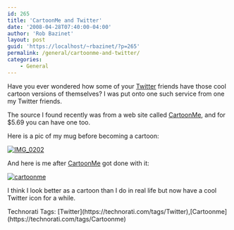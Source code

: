 ```yaml
---
id: 265
title: 'CartoonMe and Twitter'
date: '2008-04-28T07:40:00-04:00'
author: 'Rob Bazinet'
layout: post
guid: 'https://localhost/~rbazinet/?p=265'
permalink: /general/cartoonme-and-twitter/
categories:
    - General
---
```


Have you ever wondered how some of your [Twitter](https://www.twitter.com) friends have those cool cartoon versions of themselves? I was put onto one such service from one my Twitter friends.

The source I found recently was from a web site called [CartoonMe](https://www.cartoonme.com/en/), and for $5.69 you can have one too.

Here is a pic of my mug before becoming a cartoon:

[![IMG_0202](https://www.accidentaltechnologist.com/files/media/image/WindowsLiveWriter/CartoonMeandTwitter_A396/IMG_0202_thumb.jpg)](https://www.accidentaltechnologist.com/files/media/image/WindowsLiveWriter/CartoonMeandTwitter_A396/IMG_0202.jpg)

And here is me after [CartoonMe](https://www.cartoonme.com/en/) got done with it:

[![cartoonme](https://www.accidentaltechnologist.com/files/media/image/WindowsLiveWriter/CartoonMeandTwitter_A396/cartoonme_thumb.gif)](https://www.accidentaltechnologist.com/files/media/image/WindowsLiveWriter/CartoonMeandTwitter_A396/cartoonme_2.gif)

I think I look better as a cartoon than I do in real life but now have a cool Twitter icon for a while.

<div class="wlWriterSmartContent" id="scid:0767317B-992E-4b12-91E0-4F059A8CECA8:a332ab3a-216c-457e-95ae-1c65f3066afb" style="padding-right: 0px; display: inline; padding-left: 0px; padding-bottom: 0px; margin: 0px; padding-top: 0px">Technorati Tags: [Twitter](https://technorati.com/tags/Twitter),[Cartoonme](https://technorati.com/tags/Cartoonme)</div>